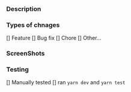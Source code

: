 ### Description
<!--- Please add the card link from trello within the description as well. THANKS!! !--->

### Types of chnages
[] Feature
[] Bug fix
[] Chore
[] Other... <!--- describe !--->

### ScreenShots
<!--- if any !--->

### Testing
[] Manually tested
[] ran `yarn dev` and `yarn test`
